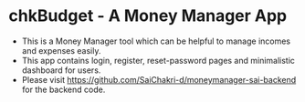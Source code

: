 # chkBudget - A Money Manager App
- This is a Money Manager tool which can be helpful to manage incomes and expenses easily.
- This app contains login, register, reset-password pages and minimalistic dashboard for users.
- Please visit https://github.com/SaiChakri-d/moneymanager-sai-backend for the backend code.






